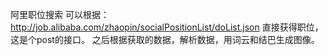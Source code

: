
阿里职位搜索
可以根据：http://job.alibaba.com/zhaopin/socialPositionList/doList.json 直接获得职位，这是个post的接口。
之后根据获取的数据，解析数据，用词云和结巴生成图像。
